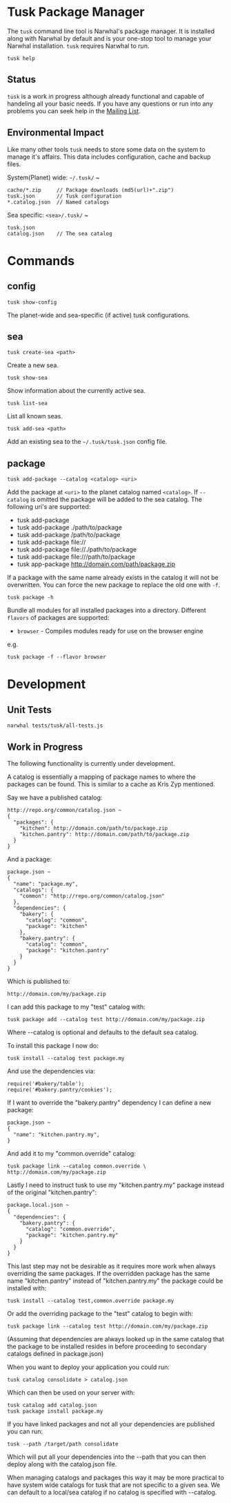 
Tusk Package Manager
====================

The `tusk` command line tool is Narwhal's package manager. It is installed
along with Narwhal by default and is your one-stop tool to manage your
Narwhal installation. `tusk` requires Narwhal to run.

    tusk help
    
Status
------

`tusk` is a work in progress although already functional and capable of
handeling all your basic needs. If you have any questions or run into
any problems you can seek help in the [Mailing List](http://groups.google.com/group/narwhaljs).


Environmental Impact
--------------------

Like many other tools `tusk` needs to store some data on the system to manage
it's affairs. This data includes configuration, cache and backup files.

System(Planet) wide: `~/.tusk/` ~

    cache/*.zip     // Package downloads (md5(url)+".zip")
    tusk.json       // Tusk configuration
    *.catalog.json  // Named catalogs

Sea specific: `<sea>/.tusk/` ~

    tusk.json
    catalog.json    // The sea catalog



Commands
========

config
------

    tusk show-config

The planet-wide and sea-specific (if active) tusk configurations.



sea
---

    tusk create-sea <path>
    
Create a new sea.

    tusk show-sea

Show information about the currently active sea.

    tusk list-sea
    
List all known seas.

    tusk add-sea <path>
    
Add an existing sea to the `~/.tusk/tusk.json` config file.



package
-------

    tusk add-package --catalog <catalog> <uri>
    
Add the package at `<uri>` to the planet catalog named `<catalog>`. If `--catalog`
is omitted the package will be added to the sea catalog. The following uri's are
supported:

  * tusk add-package 
  * tusk add-package ./path/to/package
  * tusk add-package /path/to/package
  * tusk add-package file://
  * tusk add-package file://./path/to/package
  * tusk add-package file:///path/to/package
  * tusk app-package http://domain.com/path/package.zip

If a package with the same name already exists in the catalog it will not be
overwritten. You can force the new package to replace the old one with `-f`.


    tusk package -h

Bundle all modules for all installed packages into a directory. Different `flavors` of
packages are supported:

  * `browser` - Compiles modules ready for use on the browser engine

e.g.

    tusk package -f --flavor browser



Development
===========

Unit Tests
----------

    narwhal tests/tusk/all-tests.js



Work in Progress
----------------

The following functionality is currently under development.

A catalog is essentially a mapping of package names to where the 
packages can be found. This is similar to a cache as Kris Zyp mentioned.

Say we have a published catalog:

    http://repo.org/common/catalog.json ~
    {
      "packages": {
        "kitchen": http://domain.com/path/to/package.zip
        "kitchen.pantry": http://domain.com/path/to/package.zip
      }
    }

And a package:

    package.json ~
    {
      "name": "package.my",
      "catalogs": {
        "common": "http://repo.org/common/catalog.json"
      },
      "dependencies": {
        "bakery": {
          "catalog": "common",
          "package": "kitchen"
        },
        "bakery.pantry": {
          "catalog": "common",
          "package": "kitchen.pantry"
        }
      }
    }

Which is published to:

    http://domain.com/my/package.zip

I can add this package to my "test" catalog with:

    tusk package add --catalog test http://domain.com/my/package.zip

Where --catalog is optional and defaults to the default sea catalog.

To install this package I now do:

    tusk install --catalog test package.my

And use the dependencies via:

    require('#bakery/table');
    require('#bakery.pantry/cookies');


If I want to override the "bakery.pantry" dependency I can define a new 
package:

    package.json ~
    {
      "name": "kitchen.pantry.my",
    }

And add it to my "common.override" catalog:

    tusk package link --catalog common.override \
    http://domain.com/my/package.zip

Lastly I need to instruct tusk to use my "kitchen.pantry.my" package 
instead of the original "kitchen.pantry":

    package.local.json ~
    {
      "dependencies": {
        "bakery.pantry": {
          "catalog": "common.override",
          "package": "kitchen.pantry.my"
        }
      }
    }

This last step may not be desirable as it requires more work when always 
overriding the same packages. If the overridden package has the same 
name "kitchen.pantry" instead of "kitchen.pantry.my" the package could 
be installed with:

    tusk install --catalog test,common.override package.my

Or add the overriding package to the "test" catalog to begin with:

    tusk package link --catalog test http://domain.com/my/package.zip

(Assuming that dependencies are always looked up in the same catalog 
that the package to be installed resides in before proceeding to 
secondary catalogs defined in package.json)


When you want to deploy your application you could run:

    tusk catalog consolidate > catalog.json

Which can then be used on your server with:

    tusk catalog add catalog.json
    tusk package install package.my

If you have linked packages and not all your dependencies are published 
you can run:

    tusk --path /target/path consolidate

Which will put all your dependencies into the --path that you can then 
deploy along with the catalog.json file.


When managing catalogs and packages this way it may be more practical to 
have system wide catalogs for tusk that are not specific to a given sea. 
We can default to a local/sea catalog if no catalog is specified with 
--catalog.


